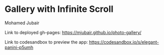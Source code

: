 # Gallery with Infinite Scroll

Mohamed Jubair

Link to deployed gh-pages: https://mjubair.github.io/photo-gallery/

Link to codesandbox to preview the app: https://codesandbox.io/s/elegant-panini-p5umh
